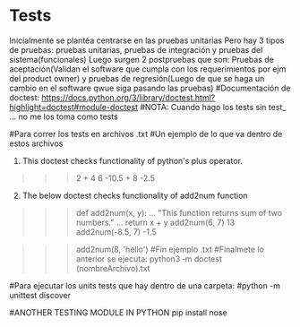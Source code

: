 # Tests
Inicialmente se plantéa centrarse en las pruebas unitarias
Pero hay 3 tipos de pruebas: pruebas unitarias, pruebas de integración y pruebas del sistema(funcionales)
Luego surgen 2 postpruebas que son: Pruebas de aceptación(Validan el software que cumpla con los requerimientos por ejm del product owner) y pruebas de regresión(Luego de que se haga un cambio en el software qwue siga pasando las pruebas)
#Documentación de doctest: https://docs.python.org/3/library/doctest.html?highlight=doctest#module-doctest
#NOTA: Cuando hago los tests sin test_ ... no me los toma como tests


#Para correr los tests en archivos .txt
#Un ejemplo de lo que va dentro de estos archivos
1. This doctest checks functionality of  python's plus operator.

>>> 2 + 4
6
>>> -10.5 + 8
-2.5

2. The below doctest checks functionality of add2num function

>>> def add2num(x, y):
...       "This function returns sum of two numbers."
...       return x + y
>>> add2num(6, 7)
13
>>> add2num(-8.5, 7)
-1.5

>>> add2num(8, 'hello')
#Fin ejemplo .txt
#Finalmete lo anterior se ejecuta: python3 ‑m doctest (nombreArchivo).txt

#Para ejecutar los units tests que hay dentro de una carpeta: 
#python -m unittest discover


#ANOTHER TESTING MODULE IN PYTHON
pip install nose

